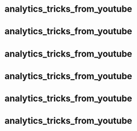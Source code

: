 # analytics_tricks_from_youtube
# analytics_tricks_from_youtube
# analytics_tricks_from_youtube
# analytics_tricks_from_youtube
# analytics_tricks_from_youtube
# analytics_tricks_from_youtube

